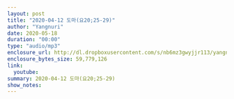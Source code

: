 ```yaml
---
layout: post
title: "2020-04-12 도마(요20;25-29)"
author: "Yangnuri"
date: 2020-05-18
duration: "00:00"
type: "audio/mp3"
enclosure_url: http://dl.dropboxusercontent.com/s/nb6mz3gwyjjr113/yangnurichurch200412.mp3
enclosure_bytes_size: 59,779,126
link:
  youtube: 
summary: 2020-04-12 도마(요20;25-29)
show_notes:
---
```

